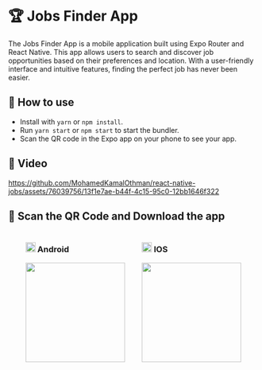 # 🏆 Jobs Finder App

The Jobs Finder App is a mobile application built using Expo Router and React Native. This app allows users to search and discover job opportunities based on their preferences and location. With a user-friendly interface and intuitive features, finding the perfect job has never been easier.

## 🚀 How to use

- Install with `yarn` or `npm install`.
- Run `yarn start` or `npm start` to start the bundler.
- Scan the QR code in the Expo app on your phone to see your app.

## 📱 Video

https://github.com/MohamedKamalOthman/react-native-jobs/assets/76039756/13f1e7ae-b44f-4c15-95c0-12bb1646f322

## 🌟 Scan the QR Code and Download the app

<!-- create a div with 2 images space between -->
<div style="display: flex; justify-content: space-evenly;">
<div >
<h3><img src="https://cdn-icons-png.flaticon.com/512/888/888839.png?w=900&t=st=1690452913~exp=1690453513~hmac=dee1c1751a268837dee92867541981b02c12eb5be33c2ee2a98146fcc86aba05" width="20"/> Android</h3>
    <img src="https://qr.expo.dev/eas-update?updateId=03e33b2b-cc40-49e7-a453-6129ad9c4f75&appScheme=exp&host=u.expo.dev" width="200" height="200" />
</div>
<div>

<h3><img src="https://cdn-icons-png.flaticon.com/512/831/831380.png?w=900&t=st=1690452851~exp=1690453451~hmac=248320f8f5b12bcc6f957c88e069a35a28742ea57360f3ff6af8894d91b71ef1" width="20"/>  IOS</h3>

<img src="https://qr.expo.dev/eas-update?updateId=951f1bcc-64ef-4303-a9d8-302eb792ab43&appScheme=exp&host=u.expo.dev" width="200" height="200" />

</div>
</div>
